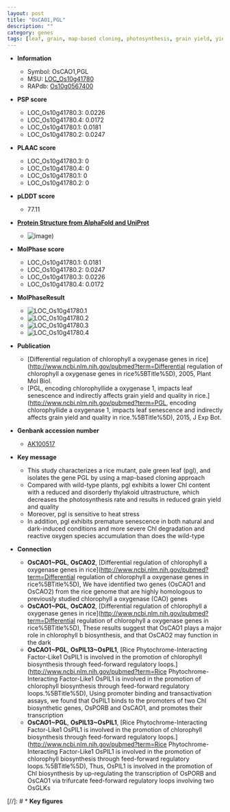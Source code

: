 ```yaml
---
layout: post
title: "OsCAO1,PGL"
description: ""
category: genes
tags: [leaf, grain, map-based cloning, photosynthesis, grain yield, yield, stress, senescence, quality, reactive oxygen species]
---
```


* **Information**  
    + Symbol: OsCAO1,PGL  
    + MSU: [LOC_Os10g41780](http://rice.plantbiology.msu.edu/cgi-bin/ORF_infopage.cgi?orf=LOC_Os10g41780)  
    + RAPdb: [Os10g0567400](http://rapdb.dna.affrc.go.jp/viewer/gbrowse_details/irgsp1?name=Os10g0567400)  

* **PSP score**  
    + LOC_Os10g41780.3: 0.0226 
    + LOC_Os10g41780.4: 0.0172 
    + LOC_Os10g41780.1: 0.0181 
    + LOC_Os10g41780.2: 0.0247 

* **PLAAC score**  
    + LOC_Os10g41780.3: 0 
    + LOC_Os10g41780.4: 0 
    + LOC_Os10g41780.1: 0 
    + LOC_Os10g41780.2: 0 

* **pLDDT score**
    + 77.11

* **[Protein Structure from AlphaFold and UniProt](https://www.uniprot.org/uniprotkb/Q8S7E1/entry#structure)**
    + ![image](https://ricepsp.github.io/images/Q8/AF-Q8S7E1-F1.png))

* **MolPhase score**
    + LOC_Os10g41780.1: 0.0181
    + LOC_Os10g41780.2: 0.0247
    + LOC_Os10g41780.3: 0.0226
    + LOC_Os10g41780.4: 0.0172

* **MolPhaseResult**
    + ![LOC_Os10g41780.1](https://ricepsp.github.io/pictures/LOC_Os10g/LOC_Os10g41780.1.png)
    + ![LOC_Os10g41780.2](https://ricepsp.github.io/pictures/LOC_Os10g/LOC_Os10g41780.2.png)
    + ![LOC_Os10g41780.3](https://ricepsp.github.io/pictures/LOC_Os10g/LOC_Os10g41780.3.png)
    + ![LOC_Os10g41780.4](https://ricepsp.github.io/pictures/LOC_Os10g/LOC_Os10g41780.4.png)

* **Publication**  
    + [Differential regulation of chlorophyll a oxygenase genes in rice](http://www.ncbi.nlm.nih.gov/pubmed?term=Differential regulation of chlorophyll a oxygenase genes in rice%5BTitle%5D), 2005, Plant Mol Biol.
    + [PGL, encoding chlorophyllide a oxygenase 1, impacts leaf senescence and indirectly affects grain yield and quality in rice.](http://www.ncbi.nlm.nih.gov/pubmed?term=PGL, encoding chlorophyllide a oxygenase 1, impacts leaf senescence and indirectly affects grain yield and quality in rice.%5BTitle%5D), 2015, J Exp Bot.

* **Genbank accession number**  
    + [AK100517](http://www.ncbi.nlm.nih.gov/nuccore/AK100517)

* **Key message**  
    + This study characterizes a rice mutant, pale green leaf (pgl), and isolates the gene PGL by using a map-based cloning approach
    + Compared with wild-type plants, pgl exhibits a lower Chl content with a reduced and disorderly thylakoid ultrastructure, which decreases the photosynthesis rate and results in reduced grain yield and quality
    + Moreover, pgl is sensitive to heat stress
    + In addition, pgl exhibits premature senescence in both natural and dark-induced conditions and more severe Chl degradation and reactive oxygen species accumulation than does the wild-type

* **Connection**  
    + __OsCAO1~PGL__, __OsCAO2__, [Differential regulation of chlorophyll a oxygenase genes in rice](http://www.ncbi.nlm.nih.gov/pubmed?term=Differential regulation of chlorophyll a oxygenase genes in rice%5BTitle%5D), We have identified two genes (OsCAO1 and OsCAO2) from the rice genome that are highly homologous to previously studied chlorophyll a oxygenase (CAO) genes
    + __OsCAO1~PGL__, __OsCAO2__, [Differential regulation of chlorophyll a oxygenase genes in rice](http://www.ncbi.nlm.nih.gov/pubmed?term=Differential regulation of chlorophyll a oxygenase genes in rice%5BTitle%5D), These results suggest that OsCAO1 plays a major role in chlorophyll b biosynthesis, and that OsCAO2 may function in the dark
    + __OsCAO1~PGL__, __OsPIL13~OsPIL1__, [Rice Phytochrome-Interacting Factor-Like1 OsPIL1 is involved in the promotion of chlorophyll biosynthesis through feed-forward regulatory loops.](http://www.ncbi.nlm.nih.gov/pubmed?term=Rice Phytochrome-Interacting Factor-Like1 OsPIL1 is involved in the promotion of chlorophyll biosynthesis through feed-forward regulatory loops.%5BTitle%5D),  Using promoter binding and transactivation assays, we found that OsPIL1 binds to the promoters of two Chl biosynthetic genes, OsPORB and OsCAO1, and promotes their transcription
    + __OsCAO1~PGL__, __OsPIL13~OsPIL1__, [Rice Phytochrome-Interacting Factor-Like1 OsPIL1 is involved in the promotion of chlorophyll biosynthesis through feed-forward regulatory loops.](http://www.ncbi.nlm.nih.gov/pubmed?term=Rice Phytochrome-Interacting Factor-Like1 OsPIL1 is involved in the promotion of chlorophyll biosynthesis through feed-forward regulatory loops.%5BTitle%5D),  Thus, OsPIL1 is involved in the promotion of Chl biosynthesis by up-regulating the transcription of OsPORB and OsCAO1 via trifurcate feed-forward regulatory loops involving two OsGLKs

[//]: # * **Key figures**  


